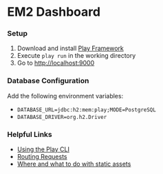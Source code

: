 # EM2 Dashboard

### Setup
1. Download and install [Play Framework](http://www.playframework.com/download)
2. Execute `play run` in the working directory
3. Go to [http://localhost:9000](http://localhost:9000)

### Database Configuration
Add the following environment variables:

- `DATABASE_URL=jdbc:h2:mem:play;MODE=PostgreSQL`
- `DATABASE_DRIVER=org.h2.Driver`

### Helpful Links
- [Using the Play CLI](http://www.playframework.com/documentation/2.2.x/Build)
- [Routing Requests](http://www.playframework.com/documentation/2.2.x/ScalaRouting)
- [Where and what to do with static assets](http://www.playframework.com/documentation/2.2.x/Assets)